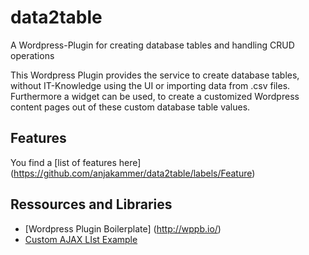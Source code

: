 # data2table
A Wordpress-Plugin for creating database tables and handling CRUD operations

This Wordpress Plugin provides the service to create database tables, 
without IT-Knowledge using the UI or importing data from .csv files.
Furthermore a widget can be used, to create a customized 
Wordpress content pages out of these custom database table values.

## Features
You find a [list of features here] (https://github.com/anjakammer/data2table/labels/Feature)

## Ressources and Libraries
- [Wordpress Plugin Boilerplate] (http://wppb.io/)
- [Custom AJAX LIst Example](https://github.com/CaerCam/Custom-AJAX-List-Table-Example)